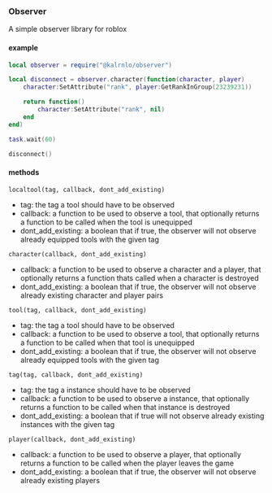 ### Observer

A simple observer library for roblox

#### example
```lua
local observer = require("@kalrnlo/observer")

local disconnect = observer.character(function(character, player)
    character:SetAttribute("rank", player:GetRankInGroup(23239231))

    return function()
        character:SetAttribute("rank", nil)
    end
end)

task.wait(60)

disconnect()

```

#### methods

```luau
localtool(tag, callback, dont_add_existing)
```
- tag: the tag a tool should have to be observed
- callback: a function to be used to observe a tool, that optionally returns a function to be called when the tool is unequipped
- dont_add_existing: a boolean that if true, the observer will not observe already equipped tools with the given tag

```luau
character(callback, dont_add_existing)
```
- callback: a function to be used to observe a character and a player, that optionally returns a function thats called when a character is destroyed
- dont_add_existing: a boolean that if true, the observer will not observe already existing character and player pairs

```luau
tool(tag, callback, dont_add_existing)
```
- tag: the tag a tool should have to be observed
- callback: a function to be used to observe a tool, that optionally returns a function to be called when that tool is unequipped 
- dont_add_existing: a boolean that if true, the observer will not observe already equipped tools with the given tag

```luau
tag(tag, callback, dont_add_existing)
```
- tag: the tag a instance should have to be observed
- callback: a function to be used to observe a instance, that optionally returns a function to be called when that instance is destroyed
- dont_add_existing: a boolean that if true will not observe already existing instances with the given tag

```luau
player(callback, dont_add_existing)
```
- callback: a function to be used to observe a player, that optionally returns a function to be called when the player leaves the game
- dont_add_existing: a boolean that if true, the observer will not observe already existing players
